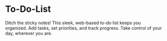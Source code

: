 # To-Do-List
 Ditch the sticky notes! This sleek, web-based to-do list keeps you organized.  Add tasks, set priorities, and track progress.  Take control of your day, wherever you are. 
